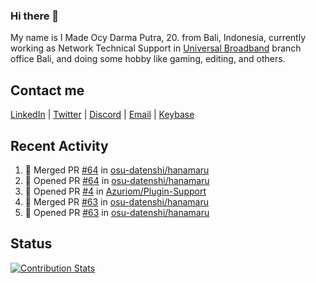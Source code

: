 ### Hi there 👋

My name is I Made Ocy Darma Putra, 20. from Bali, Indonesia, currently working as Network Technical Support in [Universal Broadband](https://universal.net.id) branch office Bali, and doing some hobby like gaming, editing, and others.

## Contact me

[LinkedIn](https://linkedin.com/in/troke) | [Twitter](https://twitter.com/darma_ochi) | [Discord](https://link.troke.id/discord) | <a href="mailto:ochi@troke.id">Email</a> | [Keybase](https://keybase.io/troke)

## Recent Activity

<!--START_SECTION:activity-->
1. 🎉 Merged PR [#64](https://github.com/osu-datenshi/hanamaru/pull/64) in [osu-datenshi/hanamaru](https://github.com/osu-datenshi/hanamaru)
2. 💪 Opened PR [#64](https://github.com/osu-datenshi/hanamaru/pull/64) in [osu-datenshi/hanamaru](https://github.com/osu-datenshi/hanamaru)
3. 💪 Opened PR [#4](https://github.com/Azuriom/Plugin-Support/pull/4) in [Azuriom/Plugin-Support](https://github.com/Azuriom/Plugin-Support)
4. 🎉 Merged PR [#63](https://github.com/osu-datenshi/hanamaru/pull/63) in [osu-datenshi/hanamaru](https://github.com/osu-datenshi/hanamaru)
5. 💪 Opened PR [#63](https://github.com/osu-datenshi/hanamaru/pull/63) in [osu-datenshi/hanamaru](https://github.com/osu-datenshi/hanamaru)
<!--END_SECTION:activity-->

## Status

[![Contribution Stats](https://github-contribution-stats.vercel.app/api/?username=troke12)](https://github.com/LordDashMe/github-contribution-stats/)
